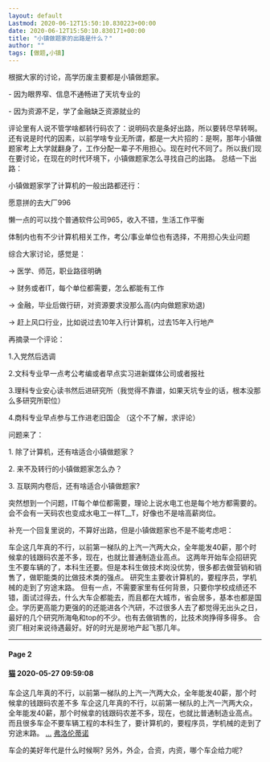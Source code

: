 ```yaml
---
layout: default
Lastmod: 2020-06-12T15:50:10.830223+00:00
date: 2020-06-12T15:50:10.830171+00:00
title: "小镇做题家的出路是什么？"
author: ""
tags: [做题,小镇]
---
```


根据大家的讨论，高学历废主要都是小镇做题家。

\- 因为眼界窄、信息不通畅进了天坑专业的

\- 因为资源不足，学了金融缺乏资源就业的

评论里有人说不管学啥都转行码农了：说明码农是条好出路，所以要转尽早转啊。还有说是时代的因素，以前学啥专业无所谓，都是一大片招的：是啊，那年小镇做题家考上大学就翻身了，工作分配一辈子不用担心。现在时代不同了。所以我们现在要讨论，在现在的时代环境下，小镇做题家怎么寻找自己的出路。 总结一下出路：

小镇做题家学了计算机的一般出路都还行：

愿意拼的去大厂996

懒一点的可以找个普通软件公司965，收入不错，生活工作平衡

体制内也有不少计算机相关工作，考公/事业单位也有选择，不用担心失业问题

综合大家讨论，感觉是：

\-> 医学、师范，职业路径明确

\-> 财务或者IT，每个单位都需要，怎么都能有工作

\-> 金融，毕业后做行研，对资源要求没那么高(内向做题家劝退)

\-> 赶上风口行业，比如说过去10年入行计算机，过去15年入行地产

再摘录一个评论：

1.入党然后选调

2.文科专业早一点考公考编或者早点实习进新媒体公司或者报社

3.理科专业安心读书然后进研究所（我觉得不靠谱，如果天坑专业的话，根本没那么多研究所职位）

4.商科专业早点参与工作进老旧国企 （这个不了解，求评论）

问题来了：

1\. 除了计算机，还有啥适合小镇做题家？

2\. 来不及转行的小镇做题家怎么办？

3\. 互联网内卷后，还有啥适合小镇做题家?

突然想到一个问题，IT每个单位都需要，理论上说水电工也是每个地方都需要的。会不会有一天码农也变成水电工一样T\_\_T，好像也不是啥高薪岗位。

补充一个回复里说的，不算好出路，但是小镇做题家也不是不能考虑吧：

车企这几年真的不行，以前第一梯队的上汽一汽两大众，全年能发40薪，那个时候拿的钱跟码农差不多，现在，也就比普通制造业高点。 这两年开始车企招研究生不要车辆的了，本科生还要。但是本科生做技术岗没优势，很多都去做营销和销售了，做职能类的比做技术类的强点。 研究生主要收计算机的，要程序员，学机械的走到了穷途末路。 但有一点，不需要家里有任何背景，只要你学校成绩还不错，面试过得去，什么大车企都能去，而且都在大城市，省会居多，基本也都是国企。学历更高能力更强的的还能进各个汽研，不过很多人去了都觉得无出头之日，最好的几个研究所海龟和top的不少。也有去做销售的，比技术岗挣得多得多。 合资厂相对来说待遇最好。好的时光是房地产起飞那几年。

* * *

#### Page 2

#### [猫](https://www.douban.com/people/bigcatlc/) 2020-05-27 09:59:08

车企这几年真的不行，以前第一梯队的上汽一汽两大众，全年能发40薪，那个时候拿的钱跟码农差不多 车企这几年真的不行，以前第一梯队的上汽一汽两大众，全年能发40薪，那个时候拿的钱跟码农差不多，现在，也就比普通制造业高点。而且很多车企不要车辆工程的本科生了，要计算机的，要程序员，学机械的走到了穷途末路。 [...](#) [弗洛伦蒂诺](https://www.douban.com/people/aioloszbx/)

车企的美好年代是什么时候啊? 另外，外企，合资，内资，哪个车企给力呢?

